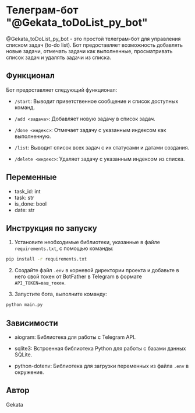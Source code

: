# Телеграм-бот "@Gekata_toDoList_py_bot"

@Gekata_toDoList_py_bot - это простой телеграм-бот для управления списком задач (to-do list). Бот предоставляет возможность добавлять новые задачи, отмечать задачи как выполненные, просматривать список задач и удалять задачи из списка.

## Функционал

Бот предоставляет следующий функционал:

- `/start`: Выводит приветственное сообщение и список доступных команд.

- `/add <задача>`: Добавляет новую задачу в список задач.

- `/done <индекс>`: Отмечает задачу с указанным индексом как выполненную.

- `/list`: Выводит список всех задач с их статусами и датами создания.

- `/delete <индекс>`: Удаляет задачу с указанным индексом из списка.

## Переменные

- task_id: int
- task: str
- is_done: bool
- date: str

## Инструкция по запуску

1. Установите необходимые библиотеки, указанные в файле `requirements.txt`, с помощью команды:

 ```sh
pip install -r requirements.txt
  ```

2. Создайте файл `.env` в корневой директории проекта и добавьте в него свой токен от BotFather в Telegram в формате `API_TOKEN=ваш_токен`.

3. Запустите бота, выполните команду:

```sh
python main.py
```

## Зависимости

- aiogram: Библиотека для работы с Telegram API.

- sqlite3: Встроенная библиотека Python для работы с базами данных SQLite.

- python-dotenv: Библиотека для загрузки переменных из файла `.env` в окружение.

## Автор

Gekata
